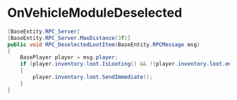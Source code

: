<Badge type="danger" text="Carbon Compatible"/><Badge type="warning" text="Oxide Compatible"/>
# OnVehicleModuleDeselected
```csharp
[BaseEntity.RPC_Server]
[BaseEntity.RPC_Server.MaxDistance(3f)]
public void RPC_DeselectedLootItem(BaseEntity.RPCMessage msg)
{
	BasePlayer player = msg.player;
	if (player.inventory.loot.IsLooting() && !(player.inventory.loot.entitySource != this) && player.inventory.loot.RemoveContainerAt(3))
	{
		player.inventory.loot.SendImmediate();
	}
}

```
